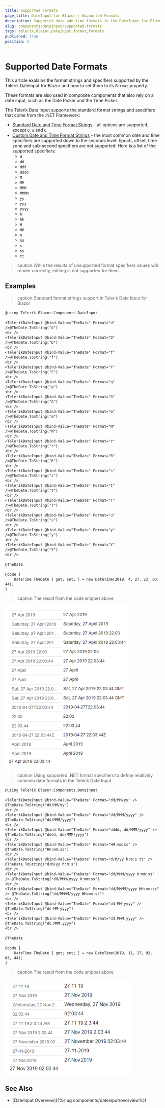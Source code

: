 ```yaml
---
title: Supported Formats
page_title: DateInput for Blazor | Supported Formats
description: Supported date adn time formats in the DateInput for Blazor
slug: components/dateinput/supported-formats
tags: telerik,blazor,DateInput,format,formats
published: true
position: 5
---
```


# Supported Date Formats

This article explains the format strings and specifiers supported by the Telerik DateInput for Blazor and how to set them to its `Format` property.

These formats are also used in composite components that also rely on a date input, such as the Date Picker and the Time Picker.

The Telerik Date Input supports the standard format strings and specifiers that come from the .NET Framework:

* [Standard Date and Time Format Strings](https://docs.microsoft.com/en-us/dotnet/standard/base-types/standard-date-and-time-format-strings) - all options are supported, except `O`, `o` and `U`.
* [Custom Date and Time Format Strings](https://docs.microsoft.com/en-us/dotnet/standard/base-types/custom-date-and-time-format-strings) - the most common date and time specifiers are supported down to the seconds level. Epoch, offset, time zone and sub-second specifiers are not supported. Here is a list of the supported specifiers:
    * `d`
    * `dd`
    * `ddd`
    * `dddd`
    * `M`
    * `MM`
    * `MMM`
    * `MMMM`
    * `yy`
    * `yyy`
    * `yyyy`
    * `h`
    * `hh`
    * `H`
    * `HH`
    * `m`
    * `mm`
    * `s`
    * `ss`
    * `tt`

>caution While the results of unsupported format specifiers values will render correctly, editing is not supported for them.

## Examples

>caption Standard format strings support in Telerik Date Input for Blazor

````CSHTML
@using Telerik.Blazor.Components.DateInput

<TelerikDateInput @bind-Value="TheDate" Format="d" />@TheDate.ToString("d")
<br />
<TelerikDateInput @bind-Value="TheDate" Format="D" />@TheDate.ToString("D")
<br />
<TelerikDateInput @bind-Value="TheDate" Format="f" />@TheDate.ToString("f")
<br />
<TelerikDateInput @bind-Value="TheDate" Format="F" />@TheDate.ToString("F")
<br />
<TelerikDateInput @bind-Value="TheDate" Format="g" />@TheDate.ToString("g")
<br />
<TelerikDateInput @bind-Value="TheDate" Format="G" />@TheDate.ToString("G")
<br />
<TelerikDateInput @bind-Value="TheDate" Format="m" />@TheDate.ToString("m")
<br />
<TelerikDateInput @bind-Value="TheDate" Format="M" />@TheDate.ToString("M")
<br />
<TelerikDateInput @bind-Value="TheDate" Format="r" />@TheDate.ToString("r")
<br />
<TelerikDateInput @bind-Value="TheDate" Format="R" />@TheDate.ToString("R")
<br />
<TelerikDateInput @bind-Value="TheDate" Format="s" />@TheDate.ToString("s")
<br />
<TelerikDateInput @bind-Value="TheDate" Format="t" />@TheDate.ToString("t")
<br />
<TelerikDateInput @bind-Value="TheDate" Format="T" />@TheDate.ToString("T")
<br />
<TelerikDateInput @bind-Value="TheDate" Format="u" />@TheDate.ToString("u")
<br />
<TelerikDateInput @bind-Value="TheDate" Format="y" />@TheDate.ToString("y")
<br />
<TelerikDateInput @bind-Value="TheDate" Format="Y" />@TheDate.ToString("Y")
<br />

@TheDate

@code {
    DateTime TheDate { get; set; } = new DateTime(2019, 4, 27, 22, 03, 44);
}
````

>caption The result from the code snippet above

![](images/standard-format-strings.png)



>caption Using supported .NET format specifiers to define relatively common date formats in the Telerik Date Input

````CSHTML
@using Telerik.Blazor.Components.DateInput

<TelerikDateInput @bind-Value="TheDate" Format="dd/MM/yy" /> @TheDate.ToString("dd/MM/yy")
<br />
<TelerikDateInput @bind-Value="TheDate" Format="dd/MMM/yyyy" /> @TheDate.ToString("dd/MMM/yyyy")
<br />
<TelerikDateInput @bind-Value="TheDate" Format="dddd, dd/MMM/yyyy" /> @TheDate.ToString("dddd, dd/MMM/yyyy")
<br />
<TelerikDateInput @bind-Value="TheDate" Format="HH:mm:ss" /> @TheDate.ToString("HH:mm:ss")
<br />
<TelerikDateInput @bind-Value="TheDate" Format="d/M/yy h:m:s tt" /> @TheDate.ToString("d/M/yy h:m:s")
<br />
<TelerikDateInput @bind-Value="TheDate" Format="dd/MMM/yyyy H:mm:ss" /> @TheDate.ToString("dd/MMM/yyyy H:mm:ss")
<br />
<TelerikDateInput @bind-Value="TheDate" Format="dd/MMMM/yyyy HH:mm:ss" /> @TheDate.ToString("dd/MMMM/yyyy HH:mm:ss")
<br />
<TelerikDateInput @bind-Value="TheDate" Format="dd-MM-yyyy" /> @TheDate.ToString("dd-MM-yyyy")
<br />
<TelerikDateInput @bind-Value="TheDate" Format="dd.MMM.yyyy" /> @TheDate.ToString("dd.MMM.yyyy")
<br />

@TheDate

@code {
    DateTime TheDate { get; set; } = new DateTime(2019, 11, 27, 02, 03, 44);
}
````

>caption The result from the code snippet above

![](images/custom-date-formats.png)




## See Also

* [DateInput Overview]({%slug components/dateinput/overview%})
